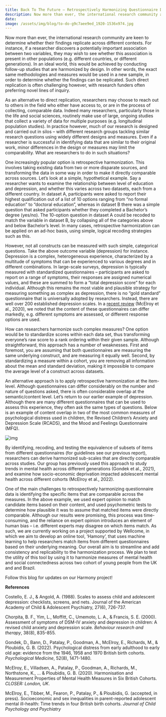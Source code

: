 ```yaml
---
title: Back To The Future – Retrospectively Harmonizing Questionnaire Data
description: Now more than ever, the international research community are keen to determine whether their findings replicate across different contexts. For ...
date:
image: /assets/img/blog/to-do-g9c7aee9ed_1920-1536x974.jpg
---
```


Now more than ever, the international research community are keen to determine whether their findings replicate across different contexts. For instance, if a researcher discovers a potentially important association between two variables, they may wish to see whether this association is present in other populations (e.g. different countries, or different generations). In an ideal world, this would be achieved by conducting follow-up studies that are harmonized by design. In other words, the exact same methodologies and measures would be used in a new sample, in order to determine whether the findings can be replicated. Such direct replication is often challenging however, with research funders often preferring novel lines of inquiry.

As an alternative to direct replication, researchers may choose to reach out to others in the field who either have access to, or are in the process of collecting, comparable data. Indeed many researchers, particularly those in the life and social sciences, routinely make use of large, ongoing studies that collect a variety of data for multiple purposes (e.g. longitudinal population studies). In practice however, much of our research is designed and carried out in silos – with different research groups tackling similar research questions using widely different designs and measures. Even if a researcher is successful in identifying data that are similar to their original work, minor differences in the design or measures may limit the comparability. What are researchers to do in such situations?

One increasingly popular option is retrospective harmonization. This involves taking existing data from two or more disparate sources, and transforming the data in some way in order to make it directly comparable across sources. Let’s look at a simple, hypothetical example. Say a researcher wants to examine the relationship between level of education and depression, and whether this varies across two datasets, each from a different country. In dataset A, participants were asked to report their highest qualification out of a list of 10 options ranging from “no formal education” to “doctoral education”, whereas in dataset B there was a simple question that asked participants whether they completed a Bachelor’s degree (yes/no). The 10-option question in dataset A could be recoded to match the variable in dataset B, by collapsing all of the categories above and below Bachelor’s level. In many cases, retrospective harmonization can be applied on an ad-hoc basis, using simple, logical recoding strategies such as this.

However, not all constructs can be measured with such simple, categorical questions. Take the above outcome variable (depression) for instance. Depression is a complex, heterogeneous experience, characterized by a multitude of symptoms that can be experienced to various degrees and in different combinations. In large-scale surveys, depression is typically measured with standardized questionnaires – participants are asked to report on a range of symptoms, their responses are assigned numerical values, and these are summed to form a “total depression score” for each individual. Although this remains the most viable and plausible strategy for measuring something as complex as depression, there is no “gold standard” questionnaire that is universally adopted by researchers. Instead, there are well over 200 established depression scales. In a [recent review](https://www.closer.ac.uk/wp-content/uploads/210715-Harmonisation-measurement-properties-mental-health-measures-british-cohorts.pdf) (McElroy et al., 2020), we noted that the content of these questionnaires can differ markedly, e.g. different symptoms are assessed, or different response options are used.

How can researchers harmonize such complex measures? One option would be to standardize scores within each data set, thus transforming everyone’s raw score to a rank ordering within their given sample. Although straightforward, this approach has a number of weaknesses. First and foremost, you are assuming that both questionnaires are measuring the same underlying construct, and are measuring it equally well. Second, by standardizing a measure within a cohort, you are removing all information about the mean and standard deviation, making it impossible to compare the average level of a construct across datasets.

An alternative approach is to apply retrospective harmonization at the item-level. Although questionnaires can differ considerably on the number and nature of questions asked, there is often considerable overlap at the semantic/content level. Let’s return to our earlier example of depression. Although there are many different questionnaires that can be used to assess this experience, they often ask the same types of questions. Below is an example of content overlap in two of the most common measures of psychological distress used in children, the Revised Children’s Anxiety and Depression Scale (RCADS), and the Mood and Feelings Questionnaire (MFQ).

![img](https://harmonydata.ac.uk/wp-content/uploads/2022/11/blog-pic-1-1024x208.png)

By identifying, recoding, and testing the equivalence of subsets of items from different questionnaires (for guidelines see our previous report), researchers can derive harmonized sub-scales that are directly comparable across studies. Our group has previously used this approach to study trends in mental health across different generations (Gondek et al., 2021), and examine how socio-economic deprivation impacted adolescent mental health across different cohorts (McElroy et al., 2022).

One of the main challenges to retrospectively harmonizing questionnaire data is identifying the specific items that are comparable across the measures. In the above example, we used expert opinion to match candidate items based on their content, and used psychometric tests to determine how plausible it was to assume that matched items were directly comparable. Although our results were promising, this process was time-consuming, and the reliance on expert opinion introduces an element of human bias – i.e. different experts may disagree on which items match. As such, we are currently working on a project supported by Wellcome, in which we aim to develop an online tool, ‘Hamony’, that uses machine learning to help researchers match items from different questionnaires based on their underlying meaning. Our overall aim is to streamline and add consistency and replicability to the harmonization process. We plan to test the utility of this tool by using it to harmonize measures of mental health and social connectedness across two cohort of young people from the UK and and Brazil.

Follow this blog for updates on our Harmony project!

**References**

Costello, E. J., & Angold, A. (1988). Scales to assess child and adolescent depression: checklists, screens, and nets. Journal of the American Academy of Child & Adolescent Psychiatry, 27(6), 726-737.

Chorpita, B. F., Yim, L., Moffitt, C., Umemoto, L. A., & Francis, S. E. (2000). Assessment of symptoms of DSM-IV anxiety and depression in children: A revised child anxiety and depression scale. *Behaviour research and therapy*, 38(8), 835-855.

Gondek, D., Bann, D., Patalay, P., Goodman, A., McElroy, E., Richards, M., & Ploubidis, G. B. (2022). Psychological distress from early adulthood to early old age: evidence from the 1946, 1958 and 1970 British birth cohorts. *Psychological Medicine*, 52(8), 1471-1480.

McElroy, E., Villadsen, A., Patalay, P., Goodman, A., Richards, M., Northstone, K., … & Ploubidis, G. B. (2020). Harmonisation and Measurement Properties of Mental Health Measures in Six British Cohorts. *CLOSER: London, UK*.

McElroy, E., Tibber, M., Fearon, P., Patalay, P., & Ploubidis, G. (accepted, in press). Socioeconomic and sex inequalities in parent-reported adolescent mental ill-health: Time trends in four British birth cohorts. *Journal of Child Psychology and Psychiatry*
